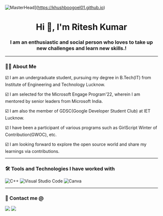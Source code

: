 ![MasterHead](https://media-exp1.licdn.com/dms/image/C4E16AQGDLURwP-MxHQ/profile-displaybackgroundimage-shrink_350_1400/0/1624432677770?e=1649894400&v=beta&t=9ftvnINumN5h6vFaR-FyTOl-2Ov9sR28qcB_c-SqH5k)](https://khushboogoel01.github.io)
<h1 align="center">Hi 👋, I'm Ritesh Kumar</h1>
<h3 align="center">I am an enthusiastic and social person who loves to take up new challenges and learn new skills.!</h3>

---

### 👩‍💻 About Me

☑️  I am an undergraduate student, pursuing my degree in B.Tech(IT) from Institute of Engineering and Technology Lucknow.

☑️  I am selected for the Microsoft Engage Program'22, wherein I am mentored by senior leaders from Microsoft India.

☑️  I am also the member of GDSC(Google Developer Student Club) at IET Lucknow.

☑️  I have been a participant of various programs such as  GirlScript Winter of Contribution(GWOC), etc.

☑️  I am looking forward to explore the open source world and share my learnings via contributions.

---

### 🛠 Tools and Technologies I have worked with

![C++](https://img.shields.io/badge/c++-%2300599C.svg?style=for-the-badge&logo=c%2B%2B&logoColor=white)
![Visual Studio Code](https://img.shields.io/badge/Visual%20Studio%20Code-0078d7.svg?style=for-the-badge&logo=visual-studio-code&logoColor=white)
![Canva](https://img.shields.io/badge/Canva-%2300C4CC.svg?style=for-the-badge&logo=Canva&logoColor=white)
<br/>

---

### 🤝 Contact me @
<a target="_blank" href="https://www.linkedin.com/in/ritesh-kumar-566a48200/"><img src="https://img.shields.io/badge/-LinkedIn-0077B5?style=for-the-badge&logo=Linkedin&logoColor=white"></img></a>
<a target="_blank" href="mailto:ritesh02072002@gmail.com"><img src="https://img.shields.io/badge/-Gmail-D14836?style=for-the-badge&logo=Gmail&logoColor=white"></img></a>
<br/>

[linkedin]: https://www.linkedin.com/in/ritesh-kumar-566a48200/
[gmail]:    ritesh02072002@gmail.com
